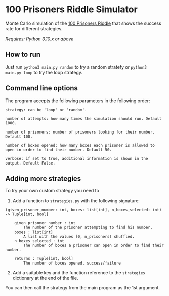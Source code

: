 100 Prisoners Riddle Simulator
====

Monte Carlo simulation of the [100 Prisoners Riddle](https://en.wikipedia.org/wiki/100_prisoners_problem) that shows 
the success rate for different strategies.

*Requires: Python 3.10.x or above*

## How to run

Just run `python3 main.py random` to try a random stratefy or `python3 main.py loop` to try the loop strategy.

## Command line options

The program accepts the following parameters in the following order:

```
strategy: can be 'loop' or 'random'.

number of attempts: how many times the simulation should run. Default 1000.

number of prisoners: number of prisoners looking for their number. Default 100.

number of boxes opened: how many boxes each prisoner is allowed to open in order to find their number. Default 50.

verbose: if set to true, additional information is shown in the output. Default False.
```

## Adding more strategies

To try your own custom strategy you need to 

1. Add a function to `strategies.py` with the following signature:
```
(given_prisoner_number: int, boxes: list[int], n_boxes_selected: int) -> Tuple[int, bool]

    given_prisoner_number : int
        The number of the prisoner attempting to find his number.
    boxes : list[int]
        A list with the values [0, n_prisoners) shuffled.
    n_boxes_selected : int
        The number of boxes a prisoner can open in order to find their number.

    returns : Tuple[int, bool]
        The number of boxes opened, success/failure
```
2. Add a suitable key and the function reference to the `strategies` dictionary at the end of the file.

You can then call the strategy from the main program as the 1st argument.
